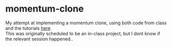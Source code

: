 # momentum-clone
My attempt at implementing a momentum clone, using both code from class and the tutorials [here](https://academy.nomadcoders.co/courses/enrolled/434568)<br />
This was originally scheduled to be an in-class project, but I dont know if the relevant session happened..